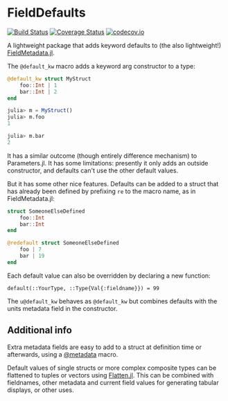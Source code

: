 # FieldDefaults

[![Build Status](https://travis-ci.org/rafaqz/FieldDefaults.jl.svg?branch=master)](https://travis-ci.org/rafaqz/FieldDefaults.jl)
[![Coverage Status](https://coveralls.io/repos/rafaqz/FieldDefaults.jl/badge.svg?branch=master&service=github)](https://coveralls.io/github/rafaqz/FieldDefaults.jl?branch=master)
[![codecov.io](http://codecov.io/github/rafaqz/FieldDefaults.jl/coverage.svg?branch=master)](http://codecov.io/github/rafaqz/FieldDefaults.jl?branch=master)

A lightweight package that adds keyword defaults to (the also lightweight!)
[FieldMetadata.jl](https://github.com/rafaqz/FieldMetadata.jl).

The `@default_kw` macro adds a keyword arg constructor to a type:

```julia
@default_kw struct MyStruct
    foo::Int | 1
    bar::Int | 2
end

julia> m = MyStruct()
julia> m.foo
1

julia> m.bar
2
```

It has a similar outcome (though entirely difference mechanism) to
Parameters.jl. It has some limitations: presently it only adds an outside
constructor, and defaults can't use the other default values.

But it has some other nice features. Defaults can be added to a struct that has
already been defined by prefixing `re` to the macro name, as in
FieldMetadata.jl:

```julia
struct SomeoneElseDefined
    foo::Int
    bar::Int
end

@redefault struct SomeoneElseDefined
    foo | 7
    bar | 19
end
```

Each default value can also be overridden by declaring a new function:

```
default(::YourType, ::Type{Val{:fieldname}}) = 99
```

The `u@default_kw` behaves as `@default_kw` but combines defaults
with the units metadata field in the constructor.


## Additional info

Extra metadata fields are easy to add to a struct at definition time or
afterwards, using a [@metadata](https://github.com/rafaqz/FieldMetadata.jl) macro.

Default values of single structs or more complex composite types can be
flattened to tuples or vectors using
[Flatten.jl](https://github.com/rafaqz/Flatten.jl). This can be combined with
fieldnames, other metadata and current field values for generating tabular
displays, or other uses.
